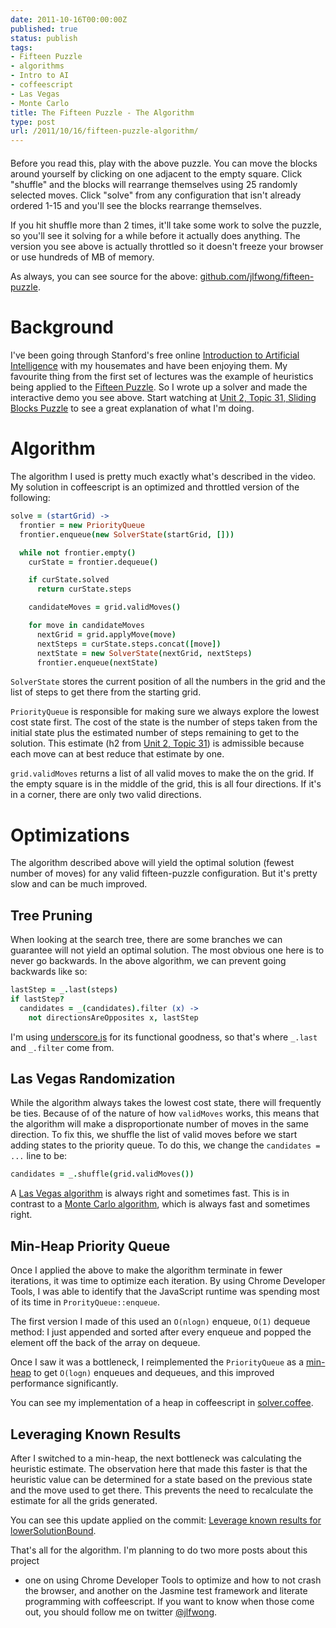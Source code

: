 ```yaml
---
date: 2011-10-16T00:00:00Z
published: true
status: publish
tags:
- Fifteen Puzzle
- algorithms
- Intro to AI
- coffeescript
- Las Vegas
- Monte Carlo
title: The Fifteen Puzzle - The Algorithm
type: post
url: /2011/10/16/fifteen-puzzle-algorithm/
---
```


<link rel="stylesheet" href="http://fonts.googleapis.com/css?family=Satisfy"
type="text/css">
<link rel="stylesheet"
href="http://jamie-wong.com/experiments/fifteen-puzzle/style/puzzle.css"
type="text/css">
<script src="https://ajax.googleapis.com/ajax/libs/jquery/1.6.4/jquery.min.js"></script>
<script src="http://jamie-wong.com/experiments/fifteen-puzzle/vendor/underscore-min.js"></script>
<script src="http://jamie-wong.com/experiments/fifteen-puzzle/src/shared.js"></script>
<script src="http://jamie-wong.com/experiments/fifteen-puzzle/src/grid.js"></script>
<script src="http://jamie-wong.com/experiments/fifteen-puzzle/src/solver.js"></script>
<script src="http://jamie-wong.com/experiments/fifteen-puzzle/src/puzzle.js"></script>

<div id="puzzle" style="margin: 0 auto 20px auto"></div>
<script>var puzzle = new Puzzle($('#puzzle'))</script>

Before you read this, play with the above puzzle. You can move the blocks around
yourself by clicking on one adjacent to the empty square. Click "shuffle" and
the blocks will rearrange themselves using 25 randomly selected moves. Click
"solve" from any configuration that isn't already ordered 1-15 and you'll see
the blocks rearrange themselves.

If you hit shuffle more than 2 times, it'll take some work to solve the puzzle,
so you'll see it solving for a while before it actually does anything. The
version you see above is actually throttled so it doesn't freeze your browser or
use hundreds of MB of memory.

As always, you can see source for the above:
[github.com/jlfwong/fifteen-puzzle][].

Background
==========

I've been going through Stanford's free online [Introduction to Artificial
Intelligence][ai-class] with my housemates and have been enjoying them. My
favourite thing from the first set of lectures was the example of heuristics
being applied to the [Fifteen Puzzle][]. So I wrote up a solver and made the
interactive demo you see above. Start watching at [Unit 2, Topic 31, Sliding
Blocks Puzzle][sliding-puzzle-intro] to see a great explanation of what I'm
doing.

Algorithm
=========

The algorithm I used is pretty much exactly what's described in the video. My
solution in coffeescript is an optimized and throttled version of the following:

```coffeescript
solve = (startGrid) ->
  frontier = new PriorityQueue
  frontier.enqueue(new SolverState(startGrid, []))

  while not frontier.empty()
    curState = frontier.dequeue()

    if curState.solved
      return curState.steps

    candidateMoves = grid.validMoves()

    for move in candidateMoves
      nextGrid = grid.applyMove(move)
      nextSteps = curState.steps.concat([move])
      nextState = new SolverState(nextGrid, nextSteps)
      frontier.enqueue(nextState)
```

`SolverState` stores the current position of all the numbers in the grid and the
list of steps to get there from the starting grid.

`PriorityQueue` is responsible for making sure we always explore the lowest cost
state first. The cost of the state is the number of steps taken from the initial
state plus the estimated number of steps remaining to get to the solution. This
estimate (h2 from [Unit 2, Topic 31][sliding-puzzle-intro]) is admissible
because each move can at best reduce that estimate by one.

`grid.validMoves` returns a list of all valid moves to make the on the grid. If
the empty square is in the middle of the grid, this is all four directions. If
it's in a corner, there are only two valid directions.

Optimizations
=============

The algorithm described above will yield the optimal solution (fewest number of
moves) for any valid fifteen-puzzle configuration. But it's pretty slow and can
be much improved.

Tree Pruning
------------
When looking at the search tree, there are some branches we can guarantee will
not yield an optimal solution. The most obvious one here is to never go
backwards. In the above algorithm, we can prevent going backwards like so:

```coffeescript
lastStep = _.last(steps)
if lastStep?
  candidates = _(candidates).filter (x) ->
    not directionsAreOpposites x, lastStep
```

I'm using [underscore.js][] for its functional goodness, so that's where
`_.last` and `_.filter` come from.

Las Vegas Randomization
-----------------------
While the algorithm always takes the lowest cost state, there will frequently be
ties. Because of of the nature of how `validMoves` works, this means that the
algorithm will make a disproportionate number of moves in the same direction.
To fix this, we shuffle the list of valid moves before we start adding states to
the priority queue. To do this, we change the `candidates = ...` line to be:

```coffeescript
candidates = _.shuffle(grid.validMoves())
```

A [Las Vegas algorithm][] is always right and sometimes fast. This is in
contrast to a [Monte Carlo algorithm][], which is always fast and sometimes
right.

Min-Heap Priority Queue
-----------------------
Once I applied the above to make the algorithm terminate in fewer iterations, it
was time to optimize each iteration. By using Chrome Developer Tools, I was able
to identify that the JavaScript runtime was spending most of its time in
`ProrityQueue::enqueue`.

The first version I made of this used an `O(nlogn)` enqueue, `O(1)` dequeue
method: I just appended and sorted after every enqueue and popped the element
off the back of the array on dequeue.

Once I saw it was a bottleneck, I reimplemented the `PriorityQueue` as a
[min-heap][] to get `O(logn)` enqueues and dequeues, and this improved
performance significantly.

You can see my implementation of a heap in coffeescript in [solver.coffee][].

Leveraging Known Results
------------------------
After I switched to a min-heap, the next bottleneck was calculating the
heuristic estimate. The observation here that made this faster is that the
heuristic value can be determined for a state based on the previous state and
the move used to get there. This prevents the need to recalculate the estimate
for all the grids generated.

You can see this update applied on the commit: [Leverage known results for
lowerSolutionBound][lowerSolutionBound].

That's all for the algorithm. I'm planning to do two more posts about this project
- one on using Chrome Developer Tools to optimize and how to not crash the
browser, and another on the Jasmine test framework and literate programming with
coffeescript. If you want to know when those come out, you should follow me on
twitter [@jlfwong][twitter].

[Fifteen Puzzle]: http://en.wikipedia.org/wiki/Fifteen_puzzle
[ai-class]: https://www.ai-class.com/
[sliding-puzzle-intro]: https://www.youtube.com/watch?v=-HvDwJAM2y4
[underscore.js]: http://underscorejs.org/
[Las Vegas algorithm]: http://en.wikipedia.org/wiki/Las_vegas_algorithm
[Monte Carlo algorithm]: http://en.wikipedia.org/wiki/Monte_Carlo_algorithm
[github.com/jlfwong/fifteen-puzzle]: https://github.com/jlfwong/fifteen-puzzle
[min-heap]: http://en.wikipedia.org/wiki/Binary_heap
[solver.coffee]: https://github.com/jlfwong/fifteen-puzzle/blob/5ec9ffad6eab8309027e9fe19013b02c4b4f872a/src/solver.coffee
[lowerSolutionBound]: https://github.com/jlfwong/fifteen-puzzle/commit/c6057dc1956cfbe89a119aa26ba0a65f50bc3824
[twitter]: http://twitter.com/jlfwong
